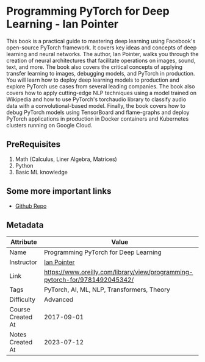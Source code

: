 # Programming PyTorch for Deep Learning - Ian Pointer

This book is a practical guide to mastering deep learning using Facebook's open-source PyTorch framework. It covers key ideas and concepts of deep learning and neural networks. The author, Ian Pointer, walks you through the creation of neural architectures that facilitate operations on images, sound, text, and more. The book also covers the critical concepts of applying transfer learning to images, debugging models, and PyTorch in production. You will learn how to deploy deep learning models to production and explore PyTorch use cases from several leading companies. The book also covers how to apply cutting-edge NLP techniques using a model trained on Wikipedia and how to use PyTorch's torchaudio library to classify audio data with a convolutional-based model. Finally, the book covers how to debug PyTorch models using TensorBoard and flame-graphs and deploy PyTorch applications in production in Docker containers and Kubernetes clusters running on Google Cloud.

## PreRequisites

1. Math (Calculus, Liner Algebra, Matrices)
2. Python
3. Basic ML knowledge

## Some more important links

- [Github Repo](https://github.com/falloutdurham/beginners-pytorch-deep-learning)

## Metadata

| Attribute         | Value                                                                          |
|-------------------|--------------------------------------------------------------------------------|
| Name              | Programming PyTorch for Deep Learning                                          |
| Instructor        | [Ian Pointer](https://www.linkedin.com/in/ian-pointer-5058a716/)               |
| Link              | <https://www.oreilly.com/library/view/programming-pytorch-for/9781492045342/>  |
| Tags              | PyTorch, AI, ML, NLP, Transformers, Theory                                     |
| Difficulty        | Advanced                                                                       |
| Course Created At | 2017-09-01                                                                     |
| Notes Created At  | 2023-07-12                                                                     |

